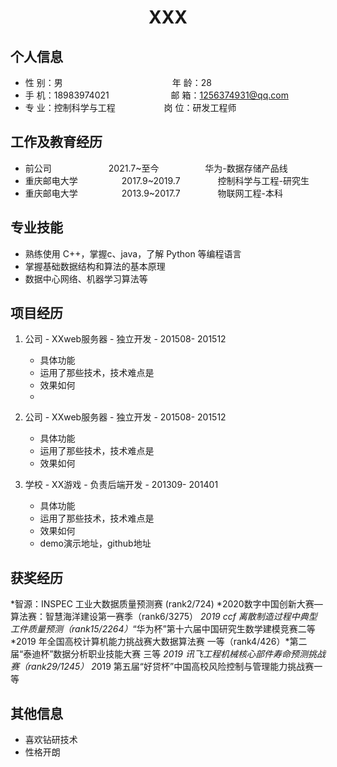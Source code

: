  <center>
     <h1>XXX</h1>
 </center>

## 个人信息

* 性 别：男&emsp;&emsp;&emsp;&emsp;&emsp;&emsp;&emsp;&emsp;&emsp;&emsp;&emsp;&emsp;&ensp;年 龄：28
* 手 机：18983974021 &emsp;&emsp;&emsp;&emsp;&emsp;&emsp;&ensp;  邮 箱：1256374931@qq.com
* 专 业：控制科学与工程 &emsp;&emsp;&emsp;&emsp;&emsp; 岗 位：研发工程师

## 工作及教育经历

* 前公司&emsp;&emsp;&emsp;&emsp;&emsp;&emsp;&ensp;2021.7~至今&emsp;&emsp;&emsp;&emsp;&emsp; 华为-数据存储产品线
* 重庆邮电大学&emsp;&emsp;&emsp;&emsp;&emsp;2017.9~2019.7&emsp;&emsp;&emsp;&emsp; 控制科学与工程-研究生
* 重庆邮电大学&emsp;&emsp;&emsp;&emsp;&emsp;2013.9~2017.7&emsp;&emsp;&emsp;&emsp; 物联网工程-本科

## 专业技能

* 熟练使用 C++，掌握c、java，了解 Python 等编程语言
* 掌握基础数据结构和算法的基本原理
* 数据中心网络、机器学习算法等

## 项目经历

1. 公司 - XXweb服务器 - 独立开发 - 201508- 201512
    * 具体功能
    * 运用了那些技术，技术难点是
    * 效果如何
    * 
1. 公司 - XXweb服务器 - 独立开发 - 201508- 201512
    * 具体功能
    * 运用了那些技术，技术难点是
    * 效果如何

2. 学校 - XX游戏 - 负责后端开发 - 201309- 201401
    * 具体功能
    * 运用了那些技术，技术难点是
    * 效果如何
    * demo演示地址，github地址

## 获奖经历
*智源：INSPEC 工业大数据质量预测赛 (rank2/724) *2020数字中国创新大赛—算法赛：智慧海洋建设第一赛季（rank6/3275）
*2019 ccf 离散制造过程中典型工件质量预测（rank15/2264）*“华为杯”第十六届中国研究生数学建模竞赛二等
*2019 年全国高校计算机能力挑战赛大数据算法赛 一等（rank4/426）*第二届“泰迪杯”数据分析职业技能大赛 三等
*2019 讯飞工程机械核心部件寿命预测挑战赛（rank29/1245） 2*019 第五届“好贷杯”中国高校风险控制与管理能力挑战赛一等

## 其他信息
* 喜欢钻研技术
* 性格开朗
